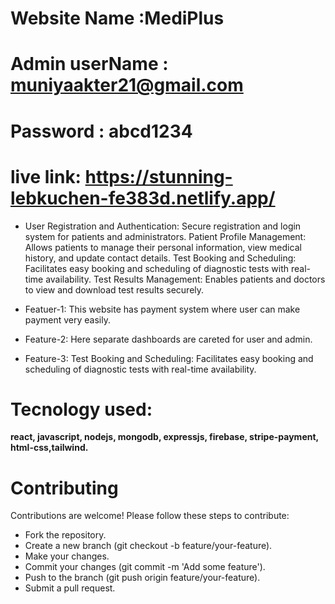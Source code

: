 
# Website Name :MediPlus
# Admin userName : muniyaakter21@gmail.com
# Password : abcd1234
# live link: https://stunning-lebkuchen-fe383d.netlify.app/



- User Registration and Authentication: Secure registration and login system for patients and administrators. Patient Profile Management: Allows patients to manage their personal information, view medical history, and update contact details. Test Booking and Scheduling: Facilitates easy booking and scheduling of diagnostic tests with real-time availability. Test Results Management: Enables patients and doctors to view and download test results securely.


- Featuer-1: This website has payment system where user can make payment very easily.
- Feature-2: Here separate dashboards are careted for user and admin.
- Feature-3: Test Booking and Scheduling: Facilitates easy booking and scheduling of diagnostic tests with real-time availability.

# Tecnology used: 
<b> react, javascript, nodejs, mongodb, expressjs, firebase, stripe-payment, html-css,tailwind.</b>

# Contributing
Contributions are welcome! Please follow these steps to contribute:
- Fork the repository.
- Create a new branch (git checkout -b feature/your-feature).
- Make your changes.
- Commit your changes (git commit -m 'Add some feature').
- Push to the branch (git push origin feature/your-feature).
- Submit a pull request.
